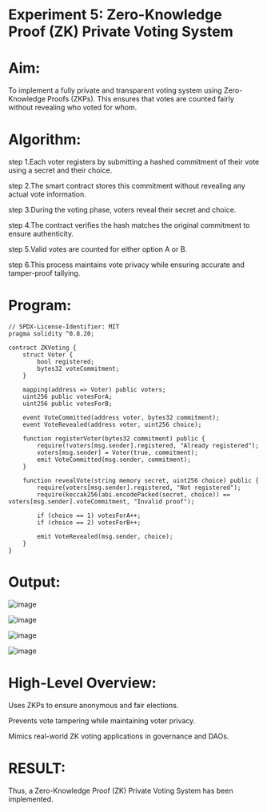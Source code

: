 # Experiment 5: Zero-Knowledge Proof (ZK) Private Voting System
# Aim:
To implement a fully private and transparent voting system using Zero-Knowledge Proofs (ZKPs). This ensures that votes are counted fairly without revealing who voted for whom.

# Algorithm:
step 1.Each voter registers by submitting a hashed commitment of their vote using a secret and their choice.

step 2.The smart contract stores this commitment without revealing any actual vote information.

step 3.During the voting phase, voters reveal their secret and choice.

step 4.The contract verifies the hash matches the original commitment to ensure authenticity.

step 5.Valid votes are counted for either option A or B.

step 6.This process maintains vote privacy while ensuring accurate and tamper-proof tallying.


# Program:
```
// SPDX-License-Identifier: MIT
pragma solidity ^0.8.20;

contract ZKVoting {
    struct Voter {
        bool registered;
        bytes32 voteCommitment;
    }

    mapping(address => Voter) public voters;
    uint256 public votesForA;
    uint256 public votesForB;

    event VoteCommitted(address voter, bytes32 commitment);
    event VoteRevealed(address voter, uint256 choice);

    function registerVoter(bytes32 commitment) public {
        require(!voters[msg.sender].registered, "Already registered");
        voters[msg.sender] = Voter(true, commitment);
        emit VoteCommitted(msg.sender, commitment);
    }

    function revealVote(string memory secret, uint256 choice) public {
        require(voters[msg.sender].registered, "Not registered");
        require(keccak256(abi.encodePacked(secret, choice)) == voters[msg.sender].voteCommitment, "Invalid proof");

        if (choice == 1) votesForA++;
        if (choice == 2) votesForB++;

        emit VoteRevealed(msg.sender, choice);
    }
}

```
# Output:
![image](https://github.com/user-attachments/assets/a2a4760f-3c86-4ea2-96e9-149d26571655)

![image](https://github.com/user-attachments/assets/9a96ce93-d389-4015-b62e-6cc75db4b889)


![image](https://github.com/user-attachments/assets/3b1214b4-d8f4-4a8f-8004-16bf30826cce)

![image](https://github.com/user-attachments/assets/23914121-fbca-4caa-a482-5500d4404428)



# High-Level Overview:
Uses ZKPs to ensure anonymous and fair elections.


Prevents vote tampering while maintaining voter privacy.


Mimics real-world ZK voting applications in governance and DAOs.

# RESULT: 
Thus, a Zero-Knowledge Proof (ZK) Private Voting System has been implemented.
